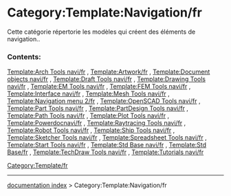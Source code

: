 # Category:Template:Navigation/fr
Cette catégorie répertorie les modèles qui créent des éléments de navigation..

### Contents:

[Template:Arch Tools navi/fr](Template:Arch_Tools_navi/fr.md) , [Template:Artwork/fr](Template:Artwork/fr.md) , [Template:Document objects navi/fr](Template:Document_objects_navi/fr.md) , [Template:Draft Tools navi/fr](Template:Draft_Tools_navi/fr.md) , [Template:Drawing Tools navi/fr](Template:Drawing_Tools_navi/fr.md) , [Template:EM Tools navi/fr](Template:EM_Tools_navi/fr.md) , [Template:FEM Tools navi/fr](Template:FEM_Tools_navi/fr.md) , [Template:Interface navi/fr](Template:Interface_navi/fr.md) , [Template:Mesh Tools navi/fr](Template:Mesh_Tools_navi/fr.md) , [Template:Navigation menu 2/fr](Template:Navigation_menu_2/fr.md) , [Template:OpenSCAD Tools navi/fr](Template:OpenSCAD_Tools_navi/fr.md) , [Template:Part Tools navi/fr](Template:Part_Tools_navi/fr.md) , [Template:PartDesign Tools navi/fr](Template:PartDesign_Tools_navi/fr.md) , [Template:Path Tools navi/fr](Template:Path_Tools_navi/fr.md) , [Template:Plot Tools navi/fr](Template:Plot_Tools_navi/fr.md) , [Template:Powerdocnavi/fr](Template:Powerdocnavi/fr.md) , [Template:Raytracing Tools navi/fr](Template:Raytracing_Tools_navi/fr.md) , [Template:Robot Tools navi/fr](Template:Robot_Tools_navi/fr.md) , [Template:Ship Tools navi/fr](Template:Ship_Tools_navi/fr.md) , [Template:Sketcher Tools navi/fr](Template:Sketcher_Tools_navi/fr.md) , [Template:Spreadsheet Tools navi/fr](Template:Spreadsheet_Tools_navi/fr.md) , [Template:Start Tools navi/fr](Template:Start_Tools_navi/fr.md) , [Template:Std Base navi/fr](Template:Std_Base_navi/fr.md) , [Template:Std Base/fr](Template:Std_Base/fr.md) , [Template:TechDraw Tools navi/fr](Template:TechDraw_Tools_navi/fr.md) , [Template:Tutorials navi/fr](Template:Tutorials_navi/fr.md)

[Category:Template/fr](Category:Template/fr.md)

---
[documentation index](../README.md) > Category:Template:Navigation/fr
